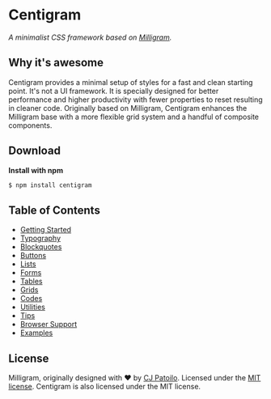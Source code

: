 # Centigram

_A minimalist CSS framework based on [Milligram](https://milligram.io)._

## Why it's awesome

Centigram provides a minimal setup of styles for a fast and clean starting point. It's not a UI framework. It is specially designed for better performance and higher productivity with fewer properties to reset resulting in cleaner code. Originally based on Milligram, Centigram enhances the Milligram base with a more flexible grid system and a handful of composite components.

## Download

**Install with npm**

```sh
$ npm install centigram
```

## Table of Contents

- [Getting Started](https://centigram.github.io/#getting-started)
- [Typography](https://centigram.github.io/#typography)
- [Blockquotes](https://centigram.github.io/#blockquotes)
- [Buttons](https://centigram.github.io/#buttons)
- [Lists](https://centigram.github.io/#lists)
- [Forms](https://centigram.github.io/#forms)
- [Tables](https://centigram.github.io/#tables)
- [Grids](https://centigram.github.io/#grids)
- [Codes](https://centigram.github.io/#codes)
- [Utilities](https://centigram.github.io/#utilities)
- [Tips](https://centigram.github.io/#tips)
- [Browser Support](https://centigram.github.io/#browser-support)
- [Examples](https://centigram.github.io/#examples)


## License

Milligram, originally designed with ♥ by [CJ Patoilo](https://twitter.com/cjpatoilo). Licensed under the [MIT license](LICENSE). Centigram is also licensed under the MIT license.

